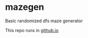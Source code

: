 # mazegen
Basic randomized dfs maze generator

This repo runs in [github.io](https://rokkenrolli.github.io/mazegen/)
